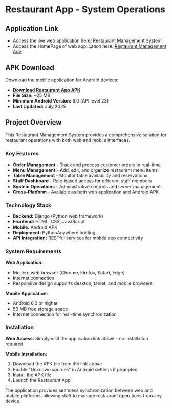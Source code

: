 # Restaurant App - System Operations

## Application Link

- Access the live web application here: [Restaurant Management System](https://hotelsoftware.pythonanywhere.com/)
- Access the HomePage of web application here: [Restaurant Management Adv](https://hotelsoftware.pythonanywhere.com/homepage/)

## APK Download

Download the mobile application for Android devices:
- **[Download Restaurant App APK](https://median.co/share/zjembl#apk)**
- **File Size:** ~25 MB
- **Minimum Android Version:** 6.0 (API level 23)
- **Last Updated:** July 2025

## Project Overview

This Restaurant Management System provides a comprehensive solution for restaurant operations with both web and mobile interfaces.

### Key Features

- **Order Management** - Track and process customer orders in real-time
- **Menu Management** - Add, edit, and organize restaurant menu items
- **Table Management** - Monitor table availability and reservations
- **Staff Dashboard** - Role-based access for different staff members
- **System Operations** - Administrative controls and server management
- **Cross-Platform** - Available as both web application and Android APK

### Technology Stack

- **Backend:** Django (Python web framework)
- **Frontend:** HTML, CSS, JavaScript
- **Mobile:** Android APK
- **Deployment:** PythonAnywhere hosting
- **API Integration:** RESTful services for mobile app connectivity

### System Requirements

**Web Application:**
- Modern web browser (Chrome, Firefox, Safari, Edge)
- Internet connection
- Responsive design supports desktop, tablet, and mobile browsers

**Mobile Application:**
- Android 6.0 or higher
- 50 MB free storage space
- Internet connection for real-time synchronization

### Installation

**Web Access:**
Simply visit the application link above - no installation required.

**Mobile Installation:**
1. Download the APK file from the link above
2. Enable "Unknown sources" in Android settings if prompted
3. Install the APK file
4. Launch the Restaurant App

The application provides seamless synchronization between web and mobile platforms, allowing staff to manage restaurant operations from any device.
